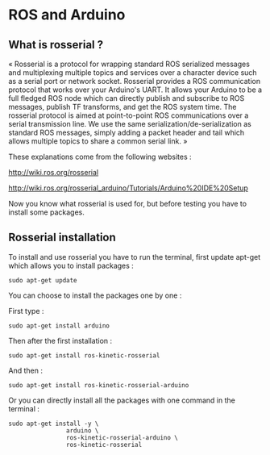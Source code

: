 # ROS and Arduino

## What is rosserial ?

« Rosserial is a protocol for wrapping standard ROS serialized messages and multiplexing multiple topics and services over a character device such as a serial port or network socket.
Rosserial provides a ROS communication protocol that works over your Arduino's UART. It allows your Arduino to be a full fledged ROS node which can directly publish and subscribe to ROS messages, publish TF transforms, and get the ROS system time.
The rosserial protocol is aimed at point-to-point ROS communications over a serial transmission line. We use the same serialization/de-serialization as standard ROS messages, simply adding a packet header and tail which allows multiple topics to share a common serial link. »

These explanations come from the following websites :

http://wiki.ros.org/rosserial

http://wiki.ros.org/rosserial_arduino/Tutorials/Arduino%20IDE%20Setup

Now you know what rosserial is used for, but before testing you have to install some packages.

## Rosserial installation

To install and use rosserial you have to run the terminal, first update apt-get which allows you to install packages :

```
sudo apt-get update
```
You can choose to install the packages one by one :

First type :
```
sudo apt-get install arduino
```
Then after the first installation :
```
sudo apt-get install ros-kinetic-rosserial
```
And then :
```
sudo apt-get install ros-kinetic-rosserial-arduino
```

Or you can directly install all the packages with one command in the terminal :
```
sudo apt-get install -y \
                arduino \
                ros-kinetic-rosserial-arduino \
                ros-kinetic-rosserial
```
